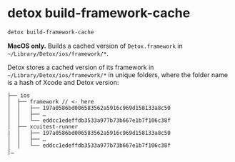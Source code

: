 # detox build-framework-cache

```bash
detox build-framework-cache
```

**MacOS only.** Builds a cached version of `Detox.framework` in `~/Library/Detox/ios/framework/*`.

Detox stores a cached version of its framework in `~/Library/Detox/ios/framework/*` in unique folders, where the folder name
is a hash of Xcode and Detox version:

```plain text
├── ios
│  ├── framework // <- here
│  │   ├── 197a0586bd006583562a5916c969d158133a8c50
│  │   ├── …
│  │   └── eddcc1edeffdb3533a977b73b667e1b7f106c38f
│  ├── xcuitest-runner
|  │   ├── 197a0586bd006583562a5916c969d158133a8c50
│  │   ├── …
│  │   └── eddcc1edeffdb3533a977b73b667e1b7f106c38f
│…
```
